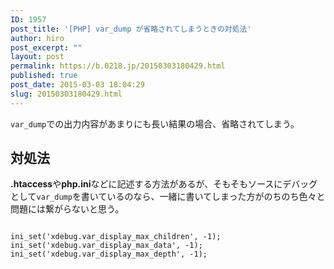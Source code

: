 ```yaml
---
ID: 1957
post_title: '[PHP] var_dump が省略されてしまうときの対処法'
author: hiro
post_excerpt: ""
layout: post
permalink: https://b.0218.jp/20150303180429.html
published: true
post_date: 2015-03-03 18:04:29
slug: 20150303180429.html
---
```

<code>var_dump</code>での出力内容があまりにも長い結果の場合、省略されてしまう。
<!--more-->
<h2>対処法</h2>
<b>.htaccess</b>や<b>php.ini</b>などに記述する方法があるが、そもそもソースにデバッグとして<code>var_dump</code>を書いているのなら、一緒に書いてしまった方がのちのち色々と問題には繋がらないと思う。
<pre class="language-php"><code>
ini_set('xdebug.var_display_max_children', -1);
ini_set('xdebug.var_display_max_data', -1);
ini_set('xdebug.var_display_max_depth', -1);</code></pre>